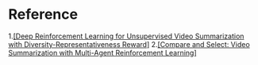 # Reference

1.[[Deep Reinforcement Learning for Unsupervised Video Summarization with Diversity-Representativeness Reward]](https://arxiv.org/abs/2003.11778)
2.[[Compare and Select: Video Summarization with Multi-Agent Reinforcement Learning]](https://arxiv.org/pdf/2007.14552.pdf)

